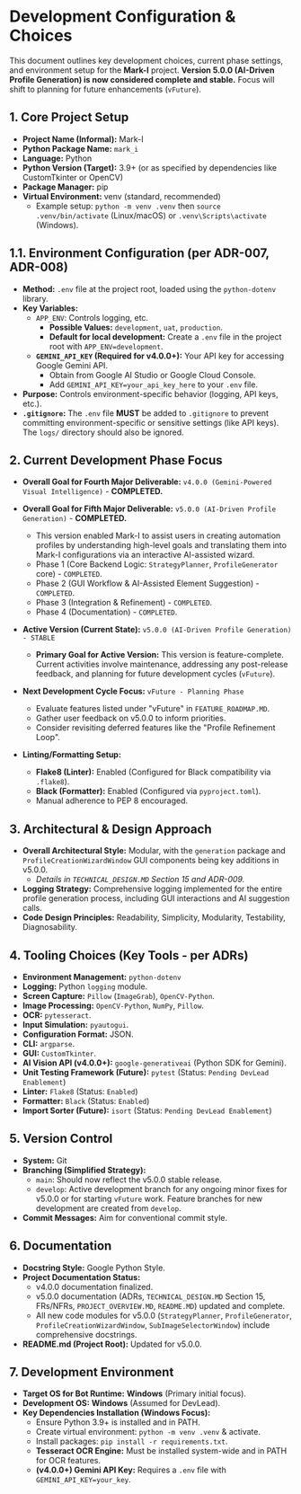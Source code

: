 # Development Configuration & Choices

This document outlines key development choices, current phase settings, and environment setup for the **Mark-I** project.
**Version 5.0.0 (AI-Driven Profile Generation) is now considered complete and stable.**
Focus will shift to planning for future enhancements (`vFuture`).

## 1. Core Project Setup

- **Project Name (Informal):** Mark-I
- **Python Package Name:** `mark_i`
- **Language:** Python
- **Python Version (Target):** 3.9+ (or as specified by dependencies like CustomTkinter or OpenCV)
- **Package Manager:** pip
- **Virtual Environment:** venv (standard, recommended)
  - Example setup: `python -m venv .venv` then `source .venv/bin/activate` (Linux/macOS) or `.venv\Scripts\activate` (Windows).

## 1.1. Environment Configuration (per ADR-007, ADR-008)

- **Method:** `.env` file at the project root, loaded using the `python-dotenv` library.
- **Key Variables:**
  - `APP_ENV`: Controls logging, etc.
    - **Possible Values:** `development`, `uat`, `production`.
    - **Default for local development:** Create a `.env` file in the project root with `APP_ENV=development`.
  - **`GEMINI_API_KEY` (Required for v4.0.0+):** Your API key for accessing Google Gemini API.
    - Obtain from Google AI Studio or Google Cloud Console.
    - Add `GEMINI_API_KEY=your_api_key_here` to your `.env` file.
- **Purpose:** Controls environment-specific behavior (logging, API keys, etc.).
- **`.gitignore`:** The `.env` file **MUST** be added to `.gitignore` to prevent committing environment-specific or sensitive settings (like API keys). The `logs/` directory should also be ignored.

## 2. Current Development Phase Focus

- **Overall Goal for Fourth Major Deliverable:** `v4.0.0 (Gemini-Powered Visual Intelligence)` - **COMPLETED.**
- **Overall Goal for Fifth Major Deliverable:** `v5.0.0 (AI-Driven Profile Generation)` - **COMPLETED.**
  - This version enabled Mark-I to assist users in creating automation profiles by understanding high-level goals and translating them into Mark-I configurations via an interactive AI-assisted wizard.
  - Phase 1 (Core Backend Logic: `StrategyPlanner`, `ProfileGenerator` core) - `COMPLETED`.
  - Phase 2 (GUI Workflow & AI-Assisted Element Suggestion) - `COMPLETED`.
  - Phase 3 (Integration & Refinement) - `COMPLETED`.
  - Phase 4 (Documentation) - `COMPLETED`.

- **Active Version (Current State):** `v5.0.0 (AI-Driven Profile Generation) - STABLE`
  - **Primary Goal for Active Version:** This version is feature-complete. Current activities involve maintenance, addressing any post-release feedback, and planning for future development cycles (`vFuture`).
- **Next Development Cycle Focus:** `vFuture - Planning Phase`
  - Evaluate features listed under "vFuture" in `FEATURE_ROADMAP.MD`.
  - Gather user feedback on v5.0.0 to inform priorities.
  - Consider revisiting deferred features like the "Profile Refinement Loop".
- **Linting/Formatting Setup:**
  - **Flake8 (Linter):** Enabled (Configured for Black compatibility via `.flake8`).
  - **Black (Formatter):** Enabled (Configured via `pyproject.toml`).
  - Manual adherence to PEP 8 encouraged.

## 3. Architectural & Design Approach

- **Overall Architectural Style:** Modular, with the `generation` package and `ProfileCreationWizardWindow` GUI components being key additions in v5.0.0.
  - _Details in `TECHNICAL_DESIGN.MD` Section 15 and ADR-009._
- **Logging Strategy:** Comprehensive logging implemented for the entire profile generation process, including GUI interactions and AI suggestion calls.
- **Code Design Principles:** Readability, Simplicity, Modularity, Testability, Diagnosability.

## 4. Tooling Choices (Key Tools - per ADRs)

- **Environment Management:** `python-dotenv`
- **Logging:** Python `logging` module.
- **Screen Capture:** `Pillow` (`ImageGrab`), `OpenCV-Python`.
- **Image Processing:** `OpenCV-Python`, `NumPy`, `Pillow`.
- **OCR:** `pytesseract`.
- **Input Simulation:** `pyautogui`.
- **Configuration Format:** JSON.
- **CLI:** `argparse`.
- **GUI:** `CustomTkinter`.
- **AI Vision API (v4.0.0+):** `google-generativeai` (Python SDK for Gemini).
- **Unit Testing Framework (Future):** `pytest` (Status: `Pending DevLead Enablement`)
- **Linter:** `Flake8` (Status: `Enabled`)
- **Formatter:** `Black` (Status: `Enabled`)
- **Import Sorter (Future):** `isort` (Status: `Pending DevLead Enablement`)

## 5. Version Control

- **System:** Git
- **Branching (Simplified Strategy):**
  - `main`: Should now reflect the v5.0.0 stable release.
  - `develop`: Active development branch for any ongoing minor fixes for v5.0.0 or for starting `vFuture` work. Feature branches for new development are created from `develop`.
- **Commit Messages:** Aim for conventional commit style.

## 6. Documentation

- **Docstring Style:** Google Python Style.
- **Project Documentation Status:**
  - v4.0.0 documentation finalized.
  - v5.0.0 documentation (ADRs, `TECHNICAL_DESIGN.MD` Section 15, FRs/NFRs, `PROJECT_OVERVIEW.MD`, `README.MD`) updated and complete.
  - All new code modules for v5.0.0 (`StrategyPlanner`, `ProfileGenerator`, `ProfileCreationWizardWindow`, `SubImageSelectorWindow`) include comprehensive docstrings.
- **README.md (Project Root):** Updated for v5.0.0.

## 7. Development Environment

- **Target OS for Bot Runtime:** **Windows** (Primary initial focus).
- **Development OS:** **Windows** (Assumed for DevLead).
- **Key Dependencies Installation (Windows Focus):**
  - Ensure Python 3.9+ is installed and in PATH.
  - Create virtual environment: `python -m venv .venv` & activate.
  - Install packages: `pip install -r requirements.txt`.
  - **Tesseract OCR Engine:** Must be installed system-wide and in PATH for OCR features.
  - **(v4.0.0+) Gemini API Key:** Requires a `.env` file with `GEMINI_API_KEY=your_key`.